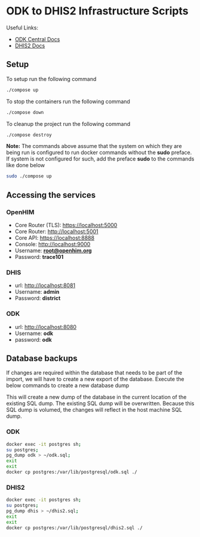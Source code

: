 # ODK to DHIS2 Infrastructure Scripts

Useful Links:

- [ODK Central Docs](https://docs.opendatakit.org/getting-started/)
- [DHIS2 Docs](https://docs.dhis2.org/2.33/en/index.html)

## Setup

To setup run the following command

```bash
./compose up
```

To stop the containers run the following command

```bash
./compose down
```

To cleanup the project run the following command

```bash
./compose destroy
```

**Note:** The commands above assume that the system on which they are being run is configured to run docker commands without the **sudo** preface. If system is not configured for such, add the preface **sudo** to the commands like done below

```bash
sudo ./compose up
```

## Accessing the services

### OpenHIM

- Core Router (TLS): <https://localhost:5000>
- Core Router: <http://localhost:5001>
- Core API: <https://localhost:8888>
- Console: <http://localhost:9000>
- Username: **root@openhim.org**
- Password: **trace101**

### DHIS

- url: <http://localhost:8081>
- Username: **admin**
- Password: **district**

### ODK

- url: <http://localhost:8080>
- Username: **odk**
- password: **odk**

## Database backups

If changes are required within the database that needs to be part of the import, we will have to create a new export of the database. Execute the below commands to create a new database dump

This will create a new dump of the database in the current location of the existing SQL dump. The existing SQL dump will be overwritten. Because this SQL dump is volumed, the changes will reflect in the host machine SQL dump.

### ODK

```sh
docker exec -it postgres sh;
su postgres;
pg_dump odk > ~/odk.sql;
exit
exit
docker cp postgres:/var/lib/postgresql/odk.sql ./
```

### DHIS2

```sh
docker exec -it postgres sh;
su postgres;
pg_dump dhis > ~/dhis2.sql;
exit
exit
docker cp postgres:/var/lib/postgresql/dhis2.sql ./
```
